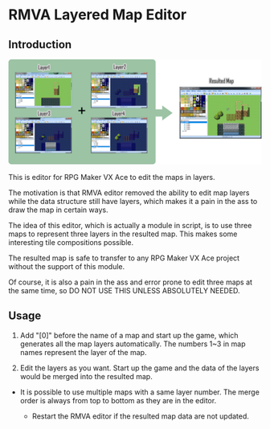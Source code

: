 # RMVA Layered Map Editor

## Introduction

![Demo.png](Demo.png)

This is editor for RPG Maker VX Ace to edit the maps in layers.

The motivation is that RMVA editor removed the ability to edit map layers while the data structure still have layers, which makes it a pain in the ass to draw the map in certain ways.

The idea of this editor, which is actually a module in script, is to use three maps to represent three layers in the resulted map. This makes some interesting tile compositions possible.

The resulted map is safe to transfer to any RPG Maker VX Ace project without the support of this module.

Of course, it is also a pain in the ass and error prone to edit three maps at the same time, so DO NOT USE THIS UNLESS ABSOLUTELY NEEDED.

## Usage

1. Add "[0]" before the name of a map and start up the game, which generates all the map layers automatically. The numbers 1~3 in map names represent the layer of the map.

2. Edit the layers as you want. Start up the game and the data of the layers would be merged into the resulted map.

  * It is possible to use multiple maps with a same layer number. The merge order is always from top to bottom as they are in the editor.
	
	* Restart the RMVA editor if the resulted map data are not updated.